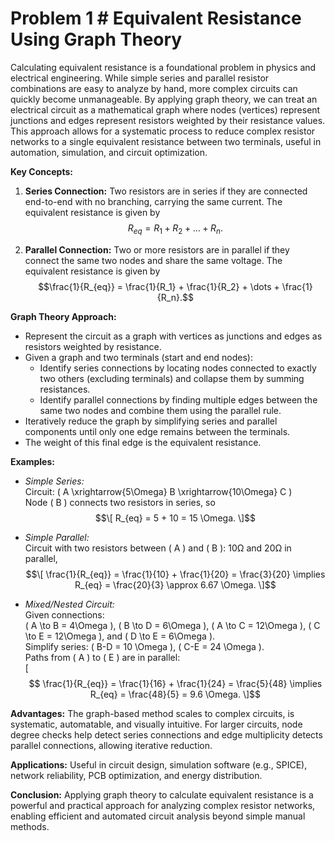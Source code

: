  # Problem 1 # Equivalent Resistance Using Graph Theory

Calculating equivalent resistance is a foundational problem in physics and electrical engineering. While simple series and parallel resistor combinations are easy to analyze by hand, more complex circuits can quickly become unmanageable. By applying graph theory, we can treat an electrical circuit as a mathematical graph where nodes (vertices) represent junctions and edges represent resistors weighted by their resistance values. This approach allows for a systematic process to reduce complex resistor networks to a single equivalent resistance between two terminals, useful in automation, simulation, and circuit optimization.

**Key Concepts:**

1. **Series Connection:** Two resistors are in series if they are connected end-to-end with no branching, carrying the same current. The equivalent resistance is given by
$$
R_{eq} = R_1 + R_2 + \dots + R_n.
$$

3. **Parallel Connection:** Two or more resistors are in parallel if they connect the same two nodes and share the same voltage. The equivalent resistance is given by
$$\frac{1}{R_{eq}} = \frac{1}{R_1} + \frac{1}{R_2} + \dots + \frac{1}{R_n}.$$

**Graph Theory Approach:**

- Represent the circuit as a graph with vertices as junctions and edges as resistors weighted by resistance.
- Given a graph and two terminals (start and end nodes):
  - Identify series connections by locating nodes connected to exactly two others (excluding terminals) and collapse them by summing resistances.
  - Identify parallel connections by finding multiple edges between the same two nodes and combine them using the parallel rule.
- Iteratively reduce the graph by simplifying series and parallel components until only one edge remains between the terminals.
- The weight of this final edge is the equivalent resistance.

**Examples:**

- *Simple Series:*  
  Circuit: \( A \xrightarrow{5\Omega} B \xrightarrow{10\Omega} C \)  
  Node \( B \) connects two resistors in series, so  
  $$\[
  R_{eq} = 5 + 10 = 15 \Omega.
  \]$$

- *Simple Parallel:*  
  Circuit with two resistors between \( A \) and \( B \): 10Ω and 20Ω in parallel,  
  $$\[
  \frac{1}{R_{eq}} = \frac{1}{10} + \frac{1}{20} = \frac{3}{20} \implies R_{eq} = \frac{20}{3} \approx 6.67 \Omega.
  \]$$

- *Mixed/Nested Circuit:*  
  Given connections:  
  \( A \to B = 4\Omega \), \( B \to D = 6\Omega \), \( A \to C = 12\Omega \), \( C \to E = 12\Omega \), and \( D \to E = 6\Omega \).  
  Simplify series: \( B-D = 10 \Omega \), \( C-E = 24 \Omega \).  
  Paths from \( A \) to \( E \) are in parallel:  
  \[$$
  \frac{1}{R_{eq}} = \frac{1}{16} + \frac{1}{24} = \frac{5}{48} \implies R_{eq} = \frac{48}{5} = 9.6 \Omega.
  \]$$

**Advantages:** The graph-based method scales to complex circuits, is systematic, automatable, and visually intuitive. For larger circuits, node degree checks help detect series connections and edge multiplicity detects parallel connections, allowing iterative reduction.

**Applications:** Useful in circuit design, simulation software (e.g., SPICE), network reliability, PCB optimization, and energy distribution.

**Conclusion:** Applying graph theory to calculate equivalent resistance is a powerful and practical approach for analyzing complex resistor networks, enabling efficient and automated circuit analysis beyond simple manual methods.
